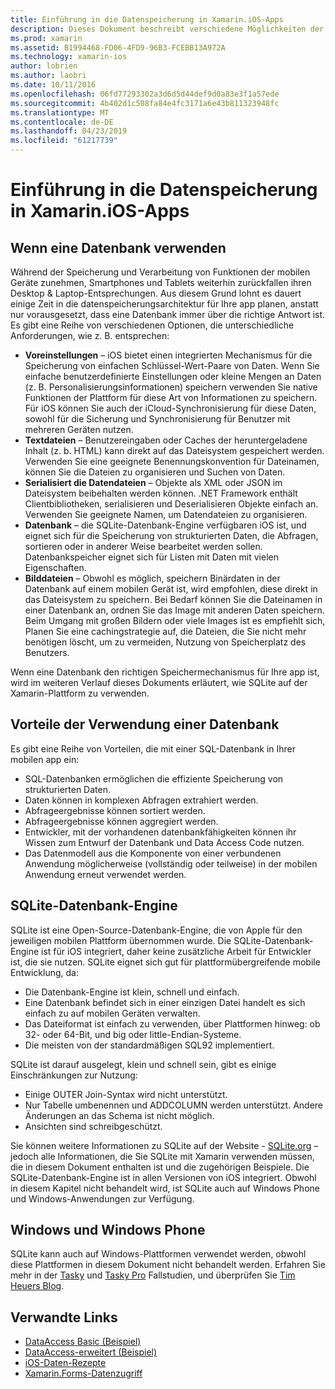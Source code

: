 ```yaml
---
title: Einführung in die Datenspeicherung in Xamarin.iOS-Apps
description: Dieses Dokument beschreibt verschiedene Möglichkeiten der Speicherung von Daten in einer Xamarin.iOS-Anwendung, und finden Sie ausführliche Informationen zu den Vorteilen von SQLite.
ms.prod: xamarin
ms.assetid: B1994468-FD06-4FD9-96B3-FCEBB13A972A
ms.technology: xamarin-ios
author: lobrien
ms.author: laobri
ms.date: 10/11/2016
ms.openlocfilehash: 06fd77293302a3d6d5d44def9d0a83e3f1a57ede
ms.sourcegitcommit: 4b402d1c508fa84e4fc3171a6e43b811323948fc
ms.translationtype: MT
ms.contentlocale: de-DE
ms.lasthandoff: 04/23/2019
ms.locfileid: "61217739"
---
```

# <a name="introduction-to-data-storage-in-xamarinios-apps"></a>Einführung in die Datenspeicherung in Xamarin.iOS-Apps

## <a name="when-to-use-a-database"></a>Wenn eine Datenbank verwenden

Während der Speicherung und Verarbeitung von Funktionen der mobilen Geräte zunehmen, Smartphones und Tablets weiterhin zurückfallen ihren Desktop &amp; Laptop-Entsprechungen. Aus diesem Grund lohnt es dauert einige Zeit in die datenspeicherungsarchitektur für Ihre app planen, anstatt nur vorausgesetzt, dass eine Datenbank immer über die richtige Antwort ist. Es gibt eine Reihe von verschiedenen Optionen, die unterschiedliche Anforderungen, wie z. B. entsprechen:

-  **Voreinstellungen** – iOS bietet einen integrierten Mechanismus für die Speicherung von einfachen Schlüssel-Wert-Paare von Daten. Wenn Sie einfache benutzerdefinierte Einstellungen oder kleine Mengen an Daten (z. B. Personalisierungsinformationen) speichern verwenden Sie native Funktionen der Plattform für diese Art von Informationen zu speichern. Für iOS können Sie auch der iCloud-Synchronisierung für diese Daten, sowohl für die Sicherung und Synchronisierung für Benutzer mit mehreren Geräten nutzen.
-  **Textdateien** – Benutzereingaben oder Caches der heruntergeladene Inhalt (z. b. HTML) kann direkt auf das Dateisystem gespeichert werden. Verwenden Sie eine geeignete Benennungskonvention für Dateinamen, können Sie die Dateien zu organisieren und Suchen von Daten.
-  **Serialisiert die Datendateien** – Objekte als XML oder JSON im Dateisystem beibehalten werden können. .NET Framework enthält Clientbibliotheken, serialisieren und Deserialisieren Objekte einfach an. Verwenden Sie geeignete Namen, um Datendateien zu organisieren.
-  **Datenbank** – die SQLite-Datenbank-Engine verfügbaren iOS ist, und eignet sich für die Speicherung von strukturierten Daten, die Abfragen, sortieren oder in anderer Weise bearbeitet werden sollen. Datenbankspeicher eignet sich für Listen mit Daten mit vielen Eigenschaften.
-  **Bilddateien** – Obwohl es möglich, speichern Binärdaten in der Datenbank auf einem mobilen Gerät ist, wird empfohlen, diese direkt in das Dateisystem zu speichern. Bei Bedarf können Sie die Dateinamen in einer Datenbank an, ordnen Sie das Image mit anderen Daten speichern. Beim Umgang mit großen Bildern oder viele Images ist es empfiehlt sich, Planen Sie eine cachingstrategie auf, die Dateien, die Sie nicht mehr benötigen löscht, um zu vermeiden, Nutzung von Speicherplatz des Benutzers.


Wenn eine Datenbank den richtigen Speichermechanismus für Ihre app ist, wird im weiteren Verlauf dieses Dokuments erläutert, wie SQLite auf der Xamarin-Plattform zu verwenden.

## <a name="advantages-of-using-a-database"></a>Vorteile der Verwendung einer Datenbank

Es gibt eine Reihe von Vorteilen, die mit einer SQL-Datenbank in Ihrer mobilen app ein:

-  SQL-Datenbanken ermöglichen die effiziente Speicherung von strukturierten Daten.
-  Daten können in komplexen Abfragen extrahiert werden.
-  Abfrageergebnisse können sortiert werden.
-  Abfrageergebnisse können aggregiert werden.
-  Entwickler, mit der vorhandenen datenbankfähigkeiten können ihr Wissen zum Entwurf der Datenbank und Data Access Code nutzen.
-  Das Datenmodell aus die Komponente von einer verbundenen Anwendung möglicherweise (vollständig oder teilweise) in der mobilen Anwendung erneut verwendet werden.


## <a name="sqlite-database-engine"></a>SQLite-Datenbank-Engine

SQLite ist eine Open-Source-Datenbank-Engine, die von Apple für den jeweiligen mobilen Plattform übernommen wurde. Die SQLite-Datenbank-Engine ist für iOS integriert, daher keine zusätzliche Arbeit für Entwickler ist, die sie nutzen. SQLite eignet sich gut für plattformübergreifende mobile Entwicklung, da:

-  Die Datenbank-Engine ist klein, schnell und einfach.
-  Eine Datenbank befindet sich in einer einzigen Datei handelt es sich einfach zu auf mobilen Geräten verwalten.
-  Das Dateiformat ist einfach zu verwenden, über Plattformen hinweg: ob 32- oder 64-Bit, und big oder little-Endian-Systeme.
-  Die meisten von der standardmäßigen SQL92 implementiert.


SQLite ist darauf ausgelegt, klein und schnell sein, gibt es einige Einschränkungen zur Nutzung:

-  Einige OUTER Join-Syntax wird nicht unterstützt.
-  Nur Tabelle umbenennen und ADDCOLUMN werden unterstützt. Andere Änderungen an das Schema ist nicht möglich.
-  Ansichten sind schreibgeschützt.


Sie können weitere Informationen zu SQLite auf der Website - [SQLite.org](http://SQLite.org) – jedoch alle Informationen, die Sie SQLite mit Xamarin verwenden müssen, die in diesem Dokument enthalten ist und die zugehörigen Beispiele. Die SQLite-Datenbank-Engine ist in allen Versionen von iOS integriert.
Obwohl in diesem Kapitel nicht behandelt wird, ist SQLite auch auf Windows Phone und Windows-Anwendungen zur Verfügung.

## <a name="windows-and-windows-phone"></a>Windows und Windows Phone

SQLite kann auch auf Windows-Plattformen verwendet werden, obwohl diese Plattformen in diesem Dokument nicht behandelt werden.
Erfahren Sie mehr in der [Tasky](~/cross-platform/app-fundamentals/building-cross-platform-applications/case-study-tasky.md) und [Tasky Pro](http://docs.xamarin.com/guides/cross-platform/application_fundamentals/building_cross_platform_applications/case_study%3A_tasky) Fallstudien, und überprüfen Sie [Tim Heuers Blog](http://timheuer.com/blog/archive/2012/06/28/seeding-your-metro-style-app-with-sqlite-database.aspx).



## <a name="related-links"></a>Verwandte Links

- [DataAccess Basic (Beispiel)](https://github.com/xamarin/mobile-samples/tree/master/DataAccess/Basic)
- [DataAccess-erweitert (Beispiel)](https://github.com/xamarin/mobile-samples/tree/master/DataAccess/Advanced)
- [iOS-Daten-Rezepte](https://github.com/xamarin/recipes/tree/master/Recipes/ios/data/sqlite)
- [Xamarin.Forms-Datenzugriff](~/xamarin-forms/app-fundamentals/databases.md)
